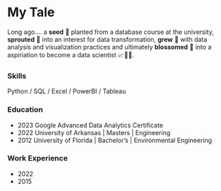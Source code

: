 # My Tale
Long ago.... a **seed** 🌱 planted from a database course at the university, **sprouted** 🌱 into an interest for data transformation, **grew** 🌿 with data analysis and visualization practices and ultimately **blossomed** 🌸 into a aspiriation to become a data scientist 📈👩‍🔬.

### Skills
Python / SQL / Excel / PowerBI / Tableau 

### Education
- 2023 Google Advanced Data Analytics Certificate
- 2022 University of Arkansas | Masters | Engineering
- 2012 University of Florida | Bachelor’s | Environmental Engineering

### Work Experience
- 2022
- 2015

